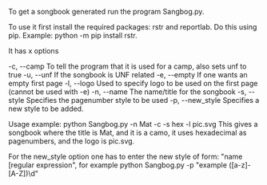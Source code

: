 To get a songbook generated run the program Sangbog.py.

To use it first install the required packages: rstr and reportlab. Do this using pip. Example: python -m pip install rstr.

It has x options

-c, --camp              To tell the program that it is used for a camp, also sets unf to true
-u, --unf               If the songbook is UNF related
-e, --empty             If one wants an empty first page
-l, --logo <file>       Used to specify logo to be used on the first page (cannot be used with -e)
-n, --name              The name/title for the songbook
-s, --style             Specifies the pagenumber style to be used
-p, --new_style         Specifies a new style to be added.

Usage example: python Sangbog.py -n Mat -c -s hex -l pic.svg
This gives a songbook where the title is Mat, and it is a camo, it uses hexadecimal as pagenumbers, and the logo is pic.svg.


For the new_style option one has to enter the new style of form: "name [regular expression", for example python Sangbog.py -p "example ([a-z]-[A-Z])\d"

